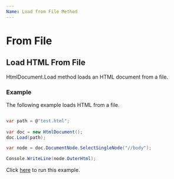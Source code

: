 ```yaml
---
Name: Load from File Method
---
```


# From File

## Load HTML From File

HtmlDocument.Load method loads an HTML document from a file.

### Example

The following example loads HTML from a file.

```csharp {:gist="118d4dd3f8fbf12926947603da392fb4"}

var path = @"test.html";
		
var doc = new HtmlDocument();
doc.Load(path);

var node = doc.DocumentNode.SelectSingleNode("//body");

Console.WriteLine(node.OuterHtml);	

```

Click [here](https://dotnetfiddle.net/EsvZyg) to run this example.
